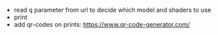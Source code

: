 

- read q parameter from url to decide which model and shaders to use
- print
- add qr-codes on prints: https://www.qr-code-generator.com/